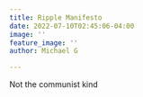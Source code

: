 ```yaml
---
title: Ripple Manifesto
date: 2022-07-10T02:45:06-04:00
image: ''
feature_image: ''
author: Michael G

---
```


Not the communist kind

